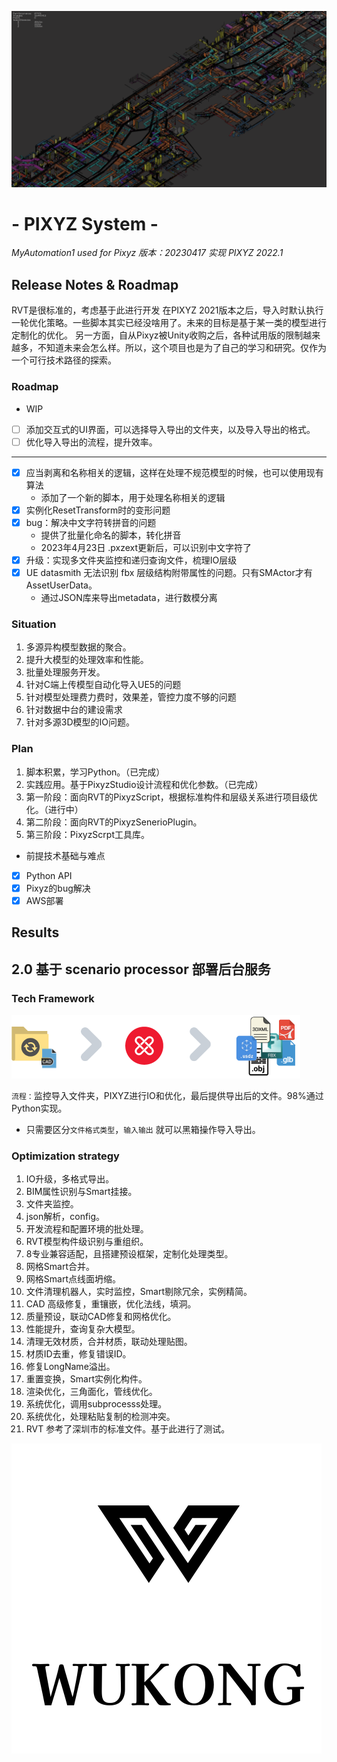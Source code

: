 
![building Equipments.png](Documentation%2Fbuilding%20Equipments.png)

# - PIXYZ System -

*MyAutomation1 used for Pixyz*
*版本：20230417 实现   PIXYZ 2022.1*

## Release Notes & Roadmap
RVT是很标准的，考虑基于此进行开发
在PIXYZ 2021版本之后，导入时默认执行一轮优化策略。一些脚本其实已经没啥用了。未来的目标是基于某一类的模型进行定制化的优化。
另一方面，自从Pixyz被Unity收购之后，各种试用版的限制越来越多，不知道未来会怎么样。所以，这个项目也是为了自己的学习和研究。仅作为一个可行技术路径的探索。
### Roadmap

* WIP
* [ ] 添加交互式的UI界面，可以选择导入导出的文件夹，以及导入导出的格式。
* [ ] 优化导入导出的流程，提升效率。

---
* [x] 应当剥离和名称相关的逻辑，这样在处理不规范模型的时候，也可以使用现有算法
  - 添加了一个新的脚本，用于处理名称相关的逻辑
* [x] 实例化ResetTransform时的变形问题
* [x] bug：解决中文字符转拼音的问题
  - 提供了批量化命名的脚本，转化拼音
  - 2023年4月23日 .pxzext更新后，可以识别中文字符了
* [x] 升级：实现多文件夹监控和递归查询文件，梳理IO层级
* [x] UE datasmith 无法识别 fbx 层级结构附带属性的问题。只有SMActor才有AssetUserData。
    - 通过JSON库来导出metadata，进行数模分离






### Situation

1. 多源异构模型数据的聚合。
2. 提升大模型的处理效率和性能。
3. 批量处理服务开发。
4. 针对C端上传模型自动化导入UE5的问题
5. 针对模型处理费力费时，效果差，管控力度不够的问题
6. 针对数据中台的建设需求
7. 针对多源3D模型的IO问题。

### Plan

1. 脚本积累，学习Python。（已完成）
2. 实践应用。基于PixyzStudio设计流程和优化参数。（已完成）
3. 第一阶段：面向RVT的PixyzScript，根据标准构件和层级关系进行项目级优化。（进行中）
4. 第二阶段：面向RVT的PixyzSenerioPlugin。
5. 第三阶段：PixyzScrpt工具库。

- 前提技术基础与难点

- [x]  Python API
- [x]  Pixyz的bug解决
- [x]  AWS部署

## Results




## 2.0 基于 scenario processor 部署后台服务


### Tech Framework
![folder-watcher.png](ByPixyzOfficial%2Fscenario-processor-sample-main%2Fdocumentation%2Ffolder-watcher.png)



`流程：`监控导入文件夹，PIXYZ进行IO和优化，最后提供导出后的文件。98%通过Python实现。
- 只需要区分`文件格式类型`，`输入输出` 就可以黑箱操作导入导出。

### Optimization strategy

1. IO升级，多格式导出。
2. BIM属性识别与Smart挂接。
3. 文件夹监控。
4. json解析，config。
5. 开发流程和配置环境的批处理。
6. RVT模型构件级识别与重组织。
7. 8专业兼容适配，且搭建预设框架，定制化处理类型。
8. 网格Smart合并。
9. 网格Smart点线面坍缩。
10. 文件清理机器人，实时监控，Smart剔除冗余，实例精简。
11. CAD 高级修复，重镶嵌，优化法线，填洞。
12. 质量预设，联动CAD修复和网格优化。
13. 性能提升，查询复杂大模型。
14. 清理无效材质，合并材质，联动处理贴图。
15. 材质ID去重，修复错误ID。
16. 修复LongName溢出。
17. 重置变换，Smart实例化构件。
18. 渲染优化，三角面化，管线优化。
19. 系统优化，调用subprocesss处理。
20. 系统优化，处理粘贴复制的检测冲突。
21. RVT 参考了深圳市的标准文件。基于此进行了测试。


![logo_WK.png](Documentation%2Flogo_WK.png)